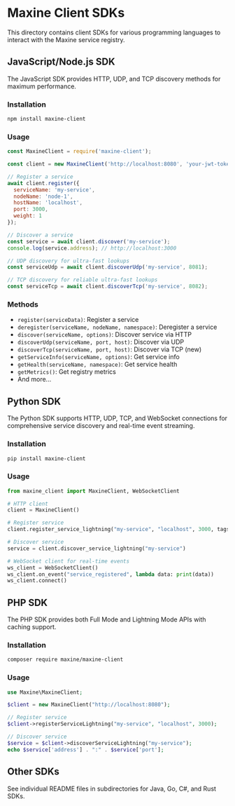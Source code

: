 # Maxine Client SDKs

This directory contains client SDKs for various programming languages to interact with the Maxine service registry.

## JavaScript/Node.js SDK

The JavaScript SDK provides HTTP, UDP, and TCP discovery methods for maximum performance.

### Installation

```bash
npm install maxine-client
```

### Usage

```javascript
const MaxineClient = require('maxine-client');

const client = new MaxineClient('http://localhost:8080', 'your-jwt-token');

// Register a service
await client.register({
  serviceName: 'my-service',
  nodeName: 'node-1',
  hostName: 'localhost',
  port: 3000,
  weight: 1
});

// Discover a service
const service = await client.discover('my-service');
console.log(service.address); // http://localhost:3000

// UDP discovery for ultra-fast lookups
const serviceUdp = await client.discoverUdp('my-service', 8081);

// TCP discovery for reliable ultra-fast lookups
const serviceTcp = await client.discoverTcp('my-service', 8082);
```

### Methods

- `register(serviceData)`: Register a service
- `deregister(serviceName, nodeName, namespace)`: Deregister a service
- `discover(serviceName, options)`: Discover service via HTTP
- `discoverUdp(serviceName, port, host)`: Discover via UDP
- `discoverTcp(serviceName, port, host)`: Discover via TCP (new)
- `getServiceInfo(serviceName, options)`: Get service info
- `getHealth(serviceName, namespace)`: Get service health
- `getMetrics()`: Get registry metrics
- And more...

## Python SDK

The Python SDK supports HTTP, UDP, TCP, and WebSocket connections for comprehensive service discovery and real-time event streaming.

### Installation

```bash
pip install maxine-client
```

### Usage

```python
from maxine_client import MaxineClient, WebSocketClient

# HTTP client
client = MaxineClient()

# Register service
client.register_service_lightning("my-service", "localhost", 3000, tags=["web"])

# Discover service
service = client.discover_service_lightning("my-service")

# WebSocket client for real-time events
ws_client = WebSocketClient()
ws_client.on_event("service_registered", lambda data: print(data))
ws_client.connect()
```

## PHP SDK

The PHP SDK provides both Full Mode and Lightning Mode APIs with caching support.

### Installation

```bash
composer require maxine/maxine-client
```

### Usage

```php
use Maxine\MaxineClient;

$client = new MaxineClient("http://localhost:8080");

// Register service
$client->registerServiceLightning("my-service", "localhost", 3000);

// Discover service
$service = $client->discoverServiceLightning("my-service");
echo $service['address'] . ":" . $service['port'];
```

## Other SDKs

See individual README files in subdirectories for Java, Go, C#, and Rust SDKs.